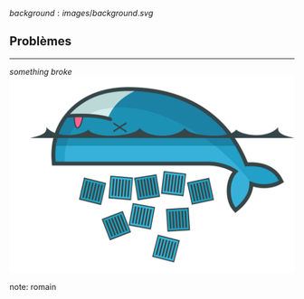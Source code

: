 $background:images/background.svg$

## Problèmes
---
*something broke*
![dead](images/dead.svg)

note: romain
